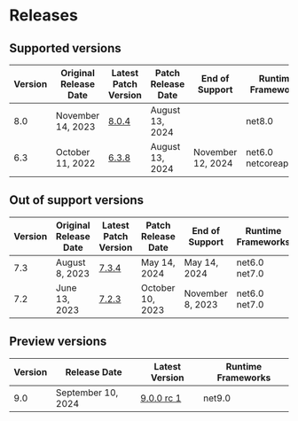 # Releases

## Supported versions

| Version | Original Release Date | Latest Patch Version | Patch Release Date | End of Support | Runtime Frameworks |
| --- | --- | --- | --- | --- | --- |
| 8.0 | November 14, 2023 | [8.0.4](https://github.com/dotnet/dotnet-monitor/releases/tag/v8.0.4) | August 13, 2024 |  | net8.0 |
| 6.3 | October 11, 2022 | [6.3.8](https://github.com/dotnet/dotnet-monitor/releases/tag/v6.3.8) | August 13, 2024 | November 12, 2024 | net6.0<br/>netcoreapp3.1 |


## Out of support versions

| Version | Original Release Date | Latest Patch Version | Patch Release Date | End of Support | Runtime Frameworks |
| --- | --- | --- | --- | --- | --- |
| 7.3 | August 8, 2023 | [7.3.4](https://github.com/dotnet/dotnet-monitor/releases/tag/v7.3.4) | May 14, 2024 | May 14, 2024 | net6.0<br/>net7.0 |
| 7.2 | June 13, 2023 | [7.2.3](https://github.com/dotnet/dotnet-monitor/releases/tag/v7.2.3) | October 10, 2023 | November 8, 2023 | net6.0<br/>net7.0 |


## Preview versions

| Version | Release Date | Latest Version | Runtime Frameworks |
| --- | --- | --- | --- |
| 9.0 | September 10, 2024 | [9.0.0 rc 1](https://github.com/dotnet/dotnet-monitor/releases/tag/v9.0.0-rc.1.24453.3) | net9.0 |


